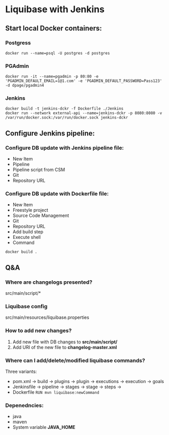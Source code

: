 # Liquibase with Jenkins
## Start local Docker containers:
### Postgress



```
docker run --name=psql -U postgres -d postgres
```
### PGAdmin
```
docker run -it --name=pgadmin -p 80:80 -e 'PGADMIN_DEFAULT_EMAIL=1@1.com' -e 'PGADMIN_DEFAULT_PASSWORD=Pass123' -d dpage/pgadmin4
```
### Jenkins
```
docker build -t jenkins-dckr -f Dockerfile ./Jenkins
docker run --network external-api --name=jenkins-dckr -p 8080:8080 -v /var/run/docker.sock:/var/run/docker.sock jenkins-dckr
```
## Configure Jenkins pipeline:
### Configure DB update with Jenkins pipeline file:
- New Item
- Pipeline
- Pipeline script from CSM
- Git
- Repository URL

### Configure DB update with Dockerfile file:
- New Item
- Freestyle project
- Source Code Management
- Git
- Repository URL
- Add build step
- Execute shell
- Command
```
docker build .
```
## Q&A
### Where are changelogs presented? 
src/main/script/*
### Liquibase config
src/main/resources/liquibase.properties
### How to add new changes?
1. Add new file with DB changes to **src/main/script/**
2. Add URI of the new file to **changelog-master.xml**
### Where can I add/delete/modified liquibase commands? 
Three variants:
- pom.xml -> build -> plugins -> plugin -> executions -> execution -> goals 
- Jenkinsfile -> pipeline -> stages -> stage -> steps -> 
- Dockerfile
```RUN mvn liquibase:newCommand```
  
### Depenedncies:
- java
- maven
- System variable **JAVA_HOME**
